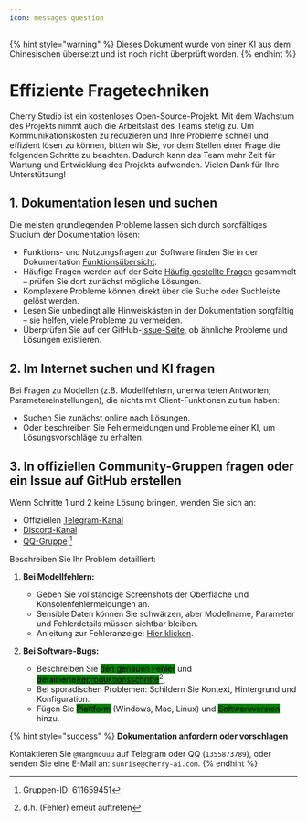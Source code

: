 ```yaml
---
icon: messages-question
---
```


{% hint style="warning" %}
Dieses Dokument wurde von einer KI aus dem Chinesischen übersetzt und ist noch nicht überprüft worden.
{% endhint %}

# Effiziente Fragetechniken

Cherry Studio ist ein kostenloses Open-Source-Projekt. Mit dem Wachstum des Projekts nimmt auch die Arbeitslast des Teams stetig zu. Um Kommunikationskosten zu reduzieren und Ihre Probleme schnell und effizient lösen zu können, bitten wir Sie, vor dem Stellen einer Frage die folgenden Schritte zu beachten. Dadurch kann das Team mehr Zeit für Wartung und Entwicklung des Projekts aufwenden. Vielen Dank für Ihre Unterstützung!

## 1. Dokumentation lesen und suchen

Die meisten grundlegenden Probleme lassen sich durch sorgfältiges Studium der Dokumentation lösen:

* Funktions- und Nutzungsfragen zur Software finden Sie in der Dokumentation [Funktionsübersicht](../cherrystudio/preview/).
* Häufige Fragen werden auf der Seite [Häufig gestellte Fragen](questions.md) gesammelt – prüfen Sie dort zunächst mögliche Lösungen.
* Komplexere Probleme können direkt über die Suche oder Suchleiste gelöst werden.
* Lesen Sie unbedingt alle Hinweiskästen in der Dokumentation sorgfältig – sie helfen, viele Probleme zu vermeiden.
* Überprüfen Sie auf der GitHub-[Issue-Seite](https://github.com/CherryHQ/cherry-studio/issues), ob ähnliche Probleme und Lösungen existieren.

## 2. Im Internet suchen und KI fragen

Bei Fragen zu Modellen (z.B. Modellfehlern, unerwarteten Antworten, Parametereinstellungen), die nichts mit Client-Funktionen zu tun haben:

* Suchen Sie zunächst online nach Lösungen.
* Oder beschreiben Sie Fehlermeldungen und Probleme einer KI, um Lösungsvorschläge zu erhalten.

## 3. In offiziellen Community-Gruppen fragen oder ein Issue auf GitHub erstellen

Wenn Schritte 1 und 2 keine Lösung bringen, wenden Sie sich an:

* Offiziellen [Telegram-Kanal](https://t.me/CherryStudioAI)
* [Discord-Kanal](https://discord.com/invite/wez8HtpxqQ)
* [QQ-Gruppe](https://qm.qq.com/cgi-bin/qm/qr?authKey=xe5nfGVZLMYnlJq%2F%2B4kN03YWcDBB2lnD7tc9rWus2mxS0JHUbOzk79cO7MYuqyGR\&k=UKVgl3YPHmwPaU8qeO1VG03NcUkACKsc\&noverify=0) [^1]

Beschreiben Sie Ihr Problem detailliert:

1. **Bei Modellfehlern:** 
   - Geben Sie vollständige Screenshots der Oberfläche und Konsolenfehlermeldungen an.
   - Sensible Daten können Sie schwärzen, aber Modellname, Parameter und Fehlerdetails müssen sichtbar bleiben.
   - Anleitung zur Fehleranzeige: [Hier klicken](questions.md#kong-zhi-tai-bao-cuo-cha-kan-fang-fa).

2. **Bei Software-Bugs:**
   - Beschreiben Sie <mark style="background-color:green;">den genauen Fehler</mark> und <mark style="background-color:green;">detaillierte</mark>[<mark style="background-color:green;">Reproduktionsschritte</mark>](#user-content-fn-2)[^2].
   - Bei sporadischen Problemen: Schildern Sie Kontext, Hintergrund und Konfiguration.
   - Fügen Sie <mark style="background-color:green;">Plattform</mark> (Windows, Mac, Linux) und <mark style="background-color:green;">Softwareversion</mark> hinzu.

{% hint style="success" %}
**Dokumentation anfordern oder vorschlagen**

Kontaktieren Sie `@Wangmouuu` auf Telegram oder QQ (`1355873789`), oder senden Sie eine E-Mail an: `sunrise@cherry-ai.com`.
{% endhint %}

[^1]: Gruppen-ID: 611659451
[^2]: d.h. (Fehler) erneut auftreten